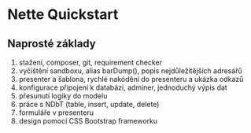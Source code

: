 Nette Quickstart
================


Naprosté základy
----------------

1. stažení, composer, git, requirement checker
2. vyčištění sandboxu, alias barDump(), popis nejdůležitějších adresářů
3. presenter a šablona, rychlé nakódění do presenteru a ukázka odkazů
4. konfigurace připojení k databázi, adminer, jednoduchý výpis dat
5. přesunutí logiky do modelu
6. práce s NDbT (table, insert, update, delete)
7. formuláře v presenteru
8. design pomocí CSS Bootstrap frameworku